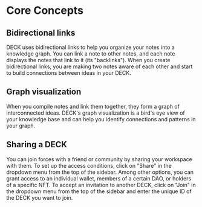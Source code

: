 # Core Concepts

## Bidirectional links

DECK uses bidirectional links to help you organize your notes into a knowledge graph. You can link a note to other notes, and each note displays the notes that link to it (its "backlinks"). When you create bidirectional links, you are making two notes aware of each other and start to build connections between ideas in your DECK.

## Graph visualization

When you compile notes and link them together, they form a graph of interconnected ideas. DECK's graph visualization is a bird's eye view of your knowledge base and can help you identify connections and patterns in your graph.

## Sharing a DECK

You can join forces with a friend or community by sharing your workspace with them. To set up the access conditions, click on "Share" in the dropdown menu from the top of the sidebar. Among other options, you can grant access to an individual wallet, members of a certain DAO, or holders of a specific NFT. To accept an invitation to another DECK, click on "Join" in the dropdown menu from the top of the sidebar and enter the unique ID of the DECK you want to join.
